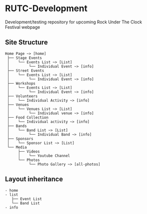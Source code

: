 # RUTC-Development
Development/testing repository for upcoming Rock Under The Clock Festival webpage

## Site Structure
```
Home Page ~> [home]
 ├── Stage Events
 │    └── Events List ~> [List]
 │         └── Individual Event ~> [info]
 ├── Street Events
 │    └── Events List ~> [List]
 │         └── Individual Event ~> [info]
 ├── Workshops
 │    └── Events List ~> [List]
 │         └── Individual Event ~> [info]
 ├── Volunteers
 │    └── Individual Activity ~> [info]
 ├── Venues
 │    └── Venues List ~> [List]
 │         └── Individual venue ~> [info]
 ├── Food Collection
 │    └── Individual activity ~> [info]
 ├── Bands
 │    └── Band List ~> [List]
 │         └── Individual Band ~> [info]
 ├── Sponsors
 │    └── Sponsor List ~> [List]
 └── Media
      ├── Videos
      │    └── Youtube Channel
      └── Photos
           └── Photo Gallery ~> [all-photos]
```

## Layout inheritance
```
- home
- list
   ├── Event List
   └── Band List
- info
```
